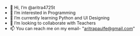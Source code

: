 - 👋 Hi, I’m @aritra4725t
- 👀 I’m interested in Programming 
- 🌱 I’m currently learning Python and UI Designing
- 💞️ I’m looking to collaborate with Teachers
- 📫 You can reach me on my email- "aritrapaulfe@gmail.com"

<!---
aritra4725t/aritra4725t is a ✨ special ✨ repository because its `README.md` (this file) appears on your GitHub profile.
You can click the Preview link to take a look at your changes.
--->
